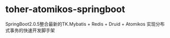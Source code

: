 # toher-atomikos-springboot
SpringBoot2.0.5整合最新的TK.Mybatis + Redis + Druid + Atomikos 实现分布式事务的快速开发脚手架
